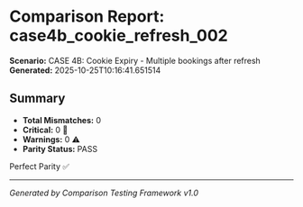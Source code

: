 # Comparison Report: case4b_cookie_refresh_002
**Scenario:** CASE 4B: Cookie Expiry - Multiple bookings after refresh
**Generated:** 2025-10-25T10:16:41.651514

## Summary
- **Total Mismatches:** 0
- **Critical:** 0 🚨
- **Warnings:** 0 ⚠️
- **Parity Status:** PASS

Perfect Parity ✅

---
*Generated by Comparison Testing Framework v1.0*